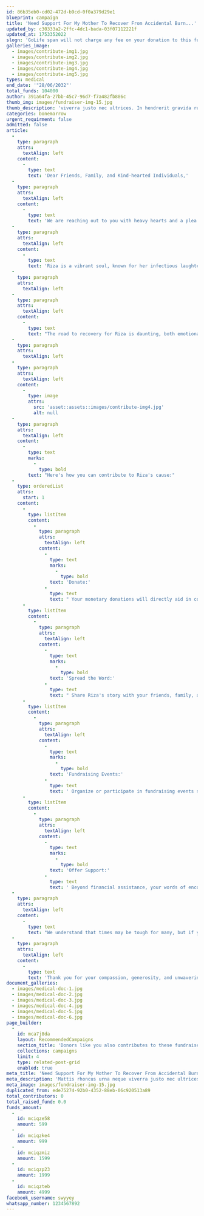 ```yaml
---
id: 86b35eb0-cd02-472d-b9cd-0f0a379d29e1
blueprint: campaign
title: 'Need Support For My Mother To Recover From Accidental Burn...'
updated_by: c30333a2-2ffc-4dc1-bada-03f07112221f
updated_at: 1753352022
slogn: 'GoLife span will not charge any fee on your donation to this fundraiser.'
galleries_image:
  - images/contribute-img1.jpg
  - images/contribute-img2.jpg
  - images/contribute-img3.jpg
  - images/contribute-img4.jpg
  - images/contribute-img5.jpg
types: medical
end_date: '"28/06/2032"'
total_funds: 104000
author: 391a64fa-27bb-45c7-96d7-f7a482fb886c
thumb_img: images/fundraiser-img-15.jpg
thumb_description: 'viverra justo nec ultrices. In hendrerit gravida rutrum quisque non tellus orci ac auctor. Sit amet luctus venenatis lectus magna fringilla.'
categories: bonemarrow
urgent_requirment: false
admitted: false
article:
  -
    type: paragraph
    attrs:
      textAlign: left
    content:
      -
        type: text
        text: 'Dear Friends, Family, and Kind-hearted Individuals,'
  -
    type: paragraph
    attrs:
      textAlign: left
    content:
      -
        type: text
        text: 'We are reaching out to you with heavy hearts and a plea for urgent assistance. Our beloved friend, Riza, has recently suffered a severe cervical fracture, and her condition demands immediate medical attention. As you can imagine, the expenses for her treatment, surgeries, and rehabilitation are overwhelming, and we are in desperate need of financial support to ensure she receives the care she urgently requires.'
  -
    type: paragraph
    attrs:
      textAlign: left
    content:
      -
        type: text
        text: 'Riza is a vibrant soul, known for her infectious laughter, unwavering kindness, and boundless optimism. Her presence has illuminated countless lives, and now, in her time of need, it is our turn to rally around her.'
  -
    type: paragraph
    attrs:
      textAlign: left
  -
    type: paragraph
    attrs:
      textAlign: left
    content:
      -
        type: text
        text: "The road to recovery for Riza is daunting, both emotionally and financially. With medical bills piling up and the cost of specialized treatment escalating, we are turning to you, our community, for help. Every contribution, no matter how small, will make a significant difference in Riza's journey toward healing."
  -
    type: paragraph
    attrs:
      textAlign: left
  -
    type: paragraph
    attrs:
      textAlign: left
    content:
      -
        type: image
        attrs:
          src: 'asset::assets::images/contribute-img4.jpg'
          alt: null
  -
    type: paragraph
    attrs:
      textAlign: left
    content:
      -
        type: text
        marks:
          -
            type: bold
        text: "Here's how you can contribute to Riza's cause:"
  -
    type: orderedList
    attrs:
      start: 1
    content:
      -
        type: listItem
        content:
          -
            type: paragraph
            attrs:
              textAlign: left
            content:
              -
                type: text
                marks:
                  -
                    type: bold
                text: 'Donate:'
              -
                type: text
                text: " Your monetary donations will directly aid in covering Riza's medical expenses, rehabilitation costs, and ongoing care. No amount is too small, and every dollar counts."
      -
        type: listItem
        content:
          -
            type: paragraph
            attrs:
              textAlign: left
            content:
              -
                type: text
                marks:
                  -
                    type: bold
                text: 'Spread the Word:'
              -
                type: text
                text: " Share Riza's story with your friends, family, and social networks. By raising awareness about her situation, we can reach more people who may be able to offer their support."
      -
        type: listItem
        content:
          -
            type: paragraph
            attrs:
              textAlign: left
            content:
              -
                type: text
                marks:
                  -
                    type: bold
                text: 'Fundraising Events:'
              -
                type: text
                text: ' Organize or participate in fundraising events such as charity auctions, bake sales, or online campaigns. Your creativity and efforts can go a long way in making a difference for Riza.'
      -
        type: listItem
        content:
          -
            type: paragraph
            attrs:
              textAlign: left
            content:
              -
                type: text
                marks:
                  -
                    type: bold
                text: 'Offer Support:'
              -
                type: text
                text: ' Beyond financial assistance, your words of encouragement, prayers, and gestures of kindness mean the world to Riza and her loved ones during this challenging time.'
  -
    type: paragraph
    attrs:
      textAlign: left
    content:
      -
        type: text
        text: "We understand that times may be tough for many, but if you find it within your means to contribute, please know that your generosity will directly impact Riza's chance for recovery and a return to the vibrant life she so deeply cherishes."
  -
    type: paragraph
    attrs:
      textAlign: left
    content:
      -
        type: text
        text: 'Thank you for your compassion, generosity, and unwavering support during this critical time. Together, we can help Riza overcome this obstacle and embrace a brighter, healthier future.'
document_galleries:
  - images/medical-doc-1.jpg
  - images/medical-doc-2.jpg
  - images/medical-doc-3.jpg
  - images/medical-doc-4.jpg
  - images/medical-doc-5.jpg
  - images/medical-doc-6.jpg
page_builder:
  -
    id: mca7j8da
    layout: RecommendedCampaigns
    section_title: 'Donors like you also contributes to these fundraisers'
    collections: campaigns
    limit: 4
    type: related-post-grid
    enabled: true
meta_title: 'Need Support For My Mother To Recover From Accidental Burn...'
meta_description: 'Mattis rhoncus urna neque viverra justo nec ultrices.  Faucibus et molestie ac feugiat sed lectus vestibulum. Dictum non consectetur a erat nam at lectus urna duis. In hendrerit gravida rutrum quisque non tellus orci ac auctor. Sit amet luctus venenatis lectus magna fringilla.'
meta_image: images/fundraiser-img-15.jpg
duplicated_from: ede75274-92b0-4352-88eb-06c920513a89
total_contributors: 0
total_raised_fund: 0.0
funds_amount:
  -
    id: mciqze58
    amount: 599
  -
    id: mciqzke4
    amount: 999
  -
    id: mciqzmiz
    amount: 1599
  -
    id: mciqzp23
    amount: 1999
  -
    id: mciqzteb
    amount: 4999
facebook_username: swyyey
whatsapp_number: 1234567892
---
```


